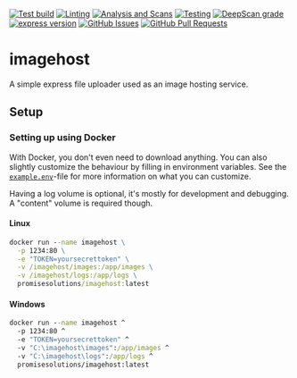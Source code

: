 [![Test build](https://img.shields.io/github/workflow/status/biaw/imagehost/Build%20and%20publish)](https://github.com/biaw/imagehost/actions/workflows/build-and-publish.yml)
[![Linting](https://img.shields.io/github/workflow/status/biaw/imagehost/Linting?label=quality)](https://github.com/biaw/imagehost/actions/workflows/linting.yml)
[![Analysis and Scans](https://img.shields.io/github/workflow/status/biaw/imagehost/Analysis%20and%20Scans?label=scan)](https://github.com/biaw/imagehost/actions/workflows/analysis-and-scans.yml)
[![Testing](https://img.shields.io/github/workflow/status/biaw/imagehost/Testing?label=tests)](https://github.com/biaw/imagehost/actions/workflows/testing.yml)
[![DeepScan grade](https://deepscan.io/api/teams/16173/projects/19610/branches/511873/badge/grade.svg)](https://deepscan.io/dashboard#view=project&tid=16173&pid=19610&bid=511873)
[![express version](https://img.shields.io/github/package-json/dependency-version/biaw/imagehost/express)](https://www.npmjs.com/package/express)
[![GitHub Issues](https://img.shields.io/github/issues-raw/biaw/imagehost.svg)](https://github.com/biaw/imagehost/issues)
[![GitHub Pull Requests](https://img.shields.io/github/issues-pr-raw/biaw/imagehost.svg)](https://github.com/biaw/imagehost/pulls)

# imagehost

A simple express file uploader used as an image hosting service.

## Setup

### Setting up using Docker

With Docker, you don't even need to download anything. You can also slightly customize the behaviour by filling in environment variables. See the [`example.env`](https://github.com/biaw/imagehost/blob/master/example.env)-file for more information on what you can customize.

Having a log volume is optional, it's mostly for development and debugging. A "content" volume is required though.

#### Linux

```cmd
docker run --name imagehost \
  -p 1234:80 \
  -e "TOKEN=yoursecrettoken" \
  -v /imagehost/images:/app/images \
  -v /imagehost/logs:/app/logs \
  promisesolutions/imagehost:latest
```

#### Windows

```cmd
docker run --name imagehost ^
  -p 1234:80 ^
  -e "TOKEN=yoursecrettoken" ^
  -v "C:\imagehost\images":/app/images ^
  -v "C:\imagehost\logs":/app/logs ^
  promisesolutions/imagehost:latest
```
